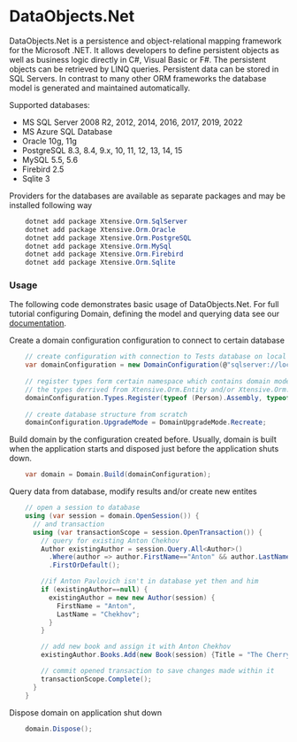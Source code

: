 # DataObjects.Net

DataObjects.Net is a persistence and object-relational mapping framework for the Microsoft .NET. It allows developers to define persistent objects as well as business logic directly in C#, Visual Basic or F#. The persistent objects can be retrieved by LINQ queries. Persistent data can be stored in SQL Servers. In contrast to many other ORM frameworks the database model is generated and maintained automatically.

Supported databases:
- MS SQL Server 2008 R2, 2012, 2014, 2016, 2017, 2019, 2022
- MS Azure SQL Database
- Oracle 10g, 11g
- PostgreSQL 8.3, 8.4, 9.x, 10, 11, 12, 13, 14, 15
- MySQL 5.5, 5.6
- Firebird 2.5
- Sqlite 3

Providers for the databases are available as separate packages and may be installed following way

```csharp
    dotnet add package Xtensive.Orm.SqlServer
    dotnet add package Xtensive.Orm.Oracle
    dotnet add package Xtensive.Orm.PostgreSQL
    dotnet add package Xtensive.Orm.MySql
    dotnet add package Xtensive.Orm.Firebird
    dotnet add package Xtensive.Orm.Sqlite
```

### Usage

The following  code demonstrates basic usage of DataObjects.Net. For full tutorial configuring Domain, defining the model and querying data see our [documentation](http://help.dataobjects.net).

Create a domain configuration configuration to connect to certain database

```csharp
    // create configuration with connection to Tests database on local instance of MS SQL Server
    var domainConfiguration = new DomainConfiguration(@"sqlserver://localhost/Tests");
	
    // register types form certain namespace which contains domain model persistent types -
	// the types derrived from Xtensive.Orm.Entity and/or Xtensive.Orm.Structure
    domainConfiguration.Types.Register(typeof (Person).Assembly, typeof (Person).Namespace);
	
    // create database structure from scratch
    domainConfiguration.UpgradeMode = DomainUpgradeMode.Recreate;
```
	
Build domain by the configuration created before. Usually, domain is built when the application starts and disposed just before the application shuts down.

```csharp
    var domain = Domain.Build(domainConfiguration);
```

Query data from database, modify results and/or create new entites

```csharp
    // open a session to database
    using (var session = domain.OpenSession()) {
	  // and transaction
      using (var transactionScope = session.OpenTransaction()) {
        // query for existing Anton Chekhov
        Author existingAuthor = session.Query.All<Author>()
          .Where(author => author.FirstName=="Anton" && author.LastName=="Chekhov")
          .FirstOrDefault();

        //if Anton Pavlovich isn't in database yet then and him
        if (existingAuthor==null) {
          existingAuthor = new new Author(session) {
            FirstName = "Anton",
            LastName = "Chekhov";
          }
        }

        // add new book and assign it with Anton Chekhov
        existingAuthor.Books.Add(new Book(session) {Title = "The Cherry Orchard"});

        // commit opened transaction to save changes made within it
        transactionScope.Complete();
      }
    }
```

Dispose domain on application shut down

```csharp
    domain.Dispose();
```